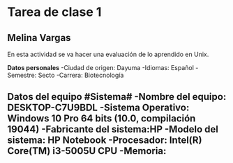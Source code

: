 # Tarea de clase 1

## Melina Vargas
En esta actividad se va hacer una evaluación de lo aprendido en Unix.

**Datos personales**
-Ciudad de origen: Dayuma
-Idiomas: Español
-Semestre: Secto
-Carrera: Biotecnología

**Datos del equipo**
#Sistema#
-Nombre del equipo: DESKTOP-C7U9BDL
-Sistema Operativo: Windows 10 Pro 64 bits (10.0, compilación 19044)
-Fabricante del sistema:HP
-Modelo del sistema: HP Notebook
-Procesador: Intel(R) Core(TM) i3-5005U CPU
-Memoria:
-
